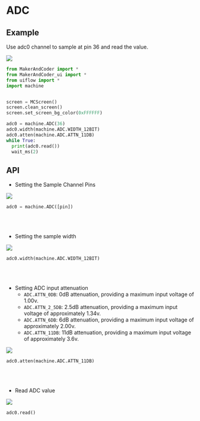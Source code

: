 # ADC

##  Example

Use adc0 channel to sample at pin 36 and read the value.

<img class="blockly_svg" src="https://makerandcoder.com/MCLab/blockly/hardwares/adc/uiflow_block_adc_example.svg"> 


```python
from MakerAndCoder import *
from MakerAndCoder_ui import *
from uiflow import *
import machine


screen = MCScreen()
screen.clean_screen()
screen.set_screen_bg_color(0xFFFFFF)

adc0 = machine.ADC(36)
adc0.width(machine.ADC.WIDTH_12BIT)
adc0.atten(machine.ADC.ATTN_11DB)
while True:
  print(adc0.read())
  wait_ms(2)

```

## API

- Setting the Sample Channel Pins
<img class="blockly_svg" src="https://makerandcoder.com/MCLab/blockly/hardwares/adc/uiflow_block_adc_init.svg"> 

```python
adc0 = machine.ADC([pin])
```

<br /><br />

- Setting the sample width
<img class="blockly_svg" src="https://makerandcoder.com/MCLab/blockly/hardwares/adc/uiflow_block_adc_set_width.svg"> 

```python
adc0.width(machine.ADC.WIDTH_12BIT)
```

<br /><br />

- Setting ADC input attenuation
  - `ADC.ATTN_0DB`: 0dB attenuation, providing a maximum input voltage of 1.00v.
  - `ADC.ATTN_2_5DB`: 2.5dB attenuation, providing a maximum input voltage of approximately 1.34v.
  - `ADC.ATTN_6DB`: 6dB attenuation, providing a maximum input voltage of approximately 2.00v.
  - `ADC.ATTN_11DB`: 11dB attenuation, providing a maximum input voltage of approximately 3.6v.

<img class="blockly_svg" src="https://makerandcoder.com/MCLab/blockly/hardwares/adc/uiflow_block_adc_set_atten.svg"> 

```python
adc0.atten(machine.ADC.ATTN_11DB)
```
<br /><br />


- Read ADC value
<img class="blockly_svg" src="https://makerandcoder.com/MCLab/blockly/hardwares/adc/uiflow_block_adc_set_read_value.svg"> 

```python
adc0.read()
```



